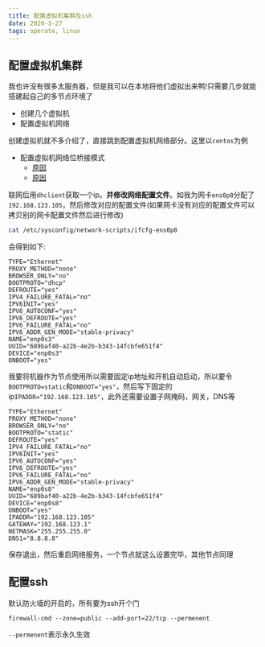 ```yaml
---
title: 配置虚拟机集群及ssh
date: 2020-3-27
tags: operate, linux
---
```


## 配置虚拟机集群

我也许没有很多太服务器，但是我可以在本地将他们虚拟出来鸭!只需要几步就能搭建起自己的多节点环境了

- 创建几个虚拟机
- 配置虚拟机网络

创建虚拟机就不多介绍了，直接跳到配置虚拟机网络部分。这里以`centos`为例

- 配置虚拟机网络位桥接模式
    * [原因](https://www.junmajinlong.com/virtual/network/vmware_net/)
    * [原因](https://www.junmajinlong.com/virtual/network/virtualbox_net/)

联网后用`dhclient`获取一个ip。**并修改网络配置文件**。如我为网卡`ens0p8`分配了`192.168.123.105`，然后修改对应的配置文件(如果网卡没有对应的配置文件可以拷贝别的网卡配置文件然后进行修改)

```sh
cat /etc/sysconfig/network-scripts/ifcfg-ens0p8
```

会得到如下:

```
TYPE="Ethernet"
PROXY_METHOD="none"
BROWSER_ONLY="no"
BOOTPROTO="dhcp"
DEFROUTE="yes"
IPV4_FAILURE_FATAL="no"
IPV6INIT="yes"
IPV6_AUTOCONF="yes"
IPV6_DEFROUTE="yes"
IPV6_FAILURE_FATAL="no"
IPV6_ADDR_GEN_MODE="stable-privacy"
NAME="enp0s3"
UUID="689baf40-a22b-4e2b-b343-14fcbfe651f4"
DEVICE="enp0s3"
ONBOOT="yes"
```

我要将机器作为节点使用所以需要固定ip地址和开机自动启动，所以要令`BOOTPROTO=static`和`ONBOOT="yes"`，然后写下固定的ip`IPADDR="192.168.123.105"`，此外还需要设置子网掩码，网关，DNS等

```
TYPE="Ethernet"
PROXY_METHOD="none"
BROWSER_ONLY="no"
BOOTPROTO="static"
DEFROUTE="yes"
IPV4_FAILURE_FATAL="no"
IPV6INIT="yes"
IPV6_AUTOCONF="yes"
IPV6_DEFROUTE="yes"
IPV6_FAILURE_FATAL="no"
IPV6_ADDR_GEN_MODE="stable-privacy"
NAME="enp0s8"
UUID="689baf40-a22b-4e2b-b343-14fcbfe651f4"
DEVICE="enp0s8"
ONBOOT="yes"
IPADDR="192.168.123.105"
GATEWAY="192.168.123.1"
NETMASK="255.255.255.0"
DNS1="8.8.8.8"
```

保存退出，然后重启网络服务，一个节点就这么设置完毕，其他节点同理


## 配置ssh

默认防火墙的开启的，所有要为ssh开个门

`firewall-cmd --zone=public --add-port=22/tcp --permenent`

`--permenent`表示永久生效
